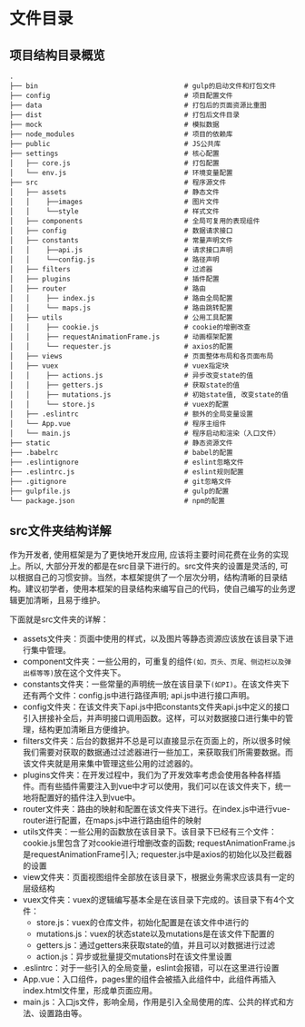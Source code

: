 # 文件目录

## 项目结构目录概览

```
.
├── bin                                    # gulp的启动文件和打包文件
├── config                                 # 项目配置文件
├── data                                   # 打包后的页面资源比重图
├── dist                                   # 打包后文件目录
├── mock                                   # 模拟数据
├── node_modules                           # 项目的依赖库
├── public                                 # JS公共库
├── settings                               # 核心配置
│   ├── core.js                            # 打包配置
│   └── env.js                             # 环境变量配置
├── src                                    # 程序源文件
│   ├── assets                             # 静态文件
│   │    ├──images                         # 图片文件
│   │    └──style                          # 样式文件
│   ├── components                         # 全局可复用的表现组件
│   ├── config                             # 数据请求接口
│   ├── constants                          # 常量声明文件
│   │    ├──api.js                         # 请求接口声明
│   │    └──config.js                      # 路径声明
│   ├── filters                            # 过滤器
│   ├── plugins                            # 插件配置
│   ├── router                             # 路由
│   │    ├── index.js                      # 路由全局配置
│   │    └── maps.js                       # 路由跳转配置
│   ├── utils                              # 公用工具配置
│   │    ├── cookie.js                     # cookie的增删改查
│   │    ├── requestAnimationFrame.js      # 动画框架配置
│   │    └── requester.js                  # axios的配置
│   ├── views                              # 页面整体布局和各页面布局
│   ├── vuex                               # vuex指定块
│   │    ├── actions.js                    # 异步改变state的值
│   │    ├── getters.js                    # 获取state的值
│   │    ├── mutations.js                  # 初始state值, 改变state的值
│   │    └── store.js                      # vuex的配置
│   ├── .eslintrc                          # 额外的全局变量设置
│   └── App.vue                            # 程序主组件
│   └── main.js                            # 程序启动和渲染（入口文件）
├── static                                 # 静态资源文件
├── .babelrc                               # babel的配置
├── .eslintignore                          # eslint忽略文件
├── .eslintrc.js                           # eslint规则配置
├── .gitignore                             # git忽略文件
├── gulpfile.js                            # gulp的配置
└── package.json                           # npm的配置
```

## src文件夹结构详解

作为开发者, 使用框架是为了更快地开发应用, 应该将主要时间花费在业务的实现上。所以, 大部分开发的都是在src目录下进行的。src文件夹的设置是灵活的, 可以根据自己的习惯安排。当然，本框架提供了一个层次分明，结构清晰的目录结构。建议初学者，使用本框架的目录结构来编写自己的代码，使自己编写的业务逻辑更加清晰，且易于维护。

下面就是src文件夹的详解：

- assets文件夹：页面中使用的样式，以及图片等静态资源应该放在该目录下进行集中管理。
- component文件夹：一些公用的，可重复的组件```(如，页头、页尾、侧边栏以及弹出框等等)```放在这个文件夹下。
- constants文件夹：一些常量的声明统一放在该目录下```(如PI)```。在该文件夹下还有两个文件：config.js中进行路径声明; api.js中进行接口声明。
- config文件夹：在该文件夹下api.js中把constants文件夹api.js中定义的接口引入拼接补全后，并声明接口调用函数。这样，可以对数据接口进行集中的管理，结构更加清晰且方便维护。
- filters文件夹：后台的数据并不总是可以直接显示在页面上的，所以很多时候我们需要对获取的数据通过过滤器进行一些加工，来获取我们所需要数据。而该文件夹就是用来集中管理这些公用的过滤器的。
- plugins文件夹：在开发过程中，我们为了开发效率考虑会使用各种各样插件。而有些插件需要注入到vue中才可以使用，我们可以在该文件夹下，统一地将配置好的插件注入到vue中。
- router文件夹：路由的映射和配置在该文件夹下进行。在index.js中进行vue-router进行配置，在maps.js中进行路由组件的映射
- utils文件夹：一些公用的函数放在该目录下。该目录下已经有三个文件：cookie.js里包含了对cookie进行增删改查的函数; requestAnimationFrame.js是requestAnimationFrame引入; requester.js中是axios的初始化以及拦截器的设置
- view文件夹：页面视图组件全部放在该目录下，根据业务需求应该具有一定的层级结构
- vuex文件夹：vuex的逻辑编写基本全是在该目录下完成的。该目录下有4个文件：
  - store.js：vuex的仓库文件，初始化配置是在该文件中进行的
  - mutations.js：vuex的状态state以及mutations是在该文件下配置的
  - getters.js：通过getters来获取state的值，并且可以对数据进行过滤
  - action.js：异步或批量提交mutations时在该文件里设置
- .eslintrc：对于一些引入的全局变量，eslint会报错，可以在这里进行设置
- App.vue：入口组件，pages里的组件会被插入此组件中，此组件再插入index.html文件里，形成单页面应用。
- main.js：入口js文件，影响全局，作用是引入全局使用的库、公共的样式和方法、设置路由等。

